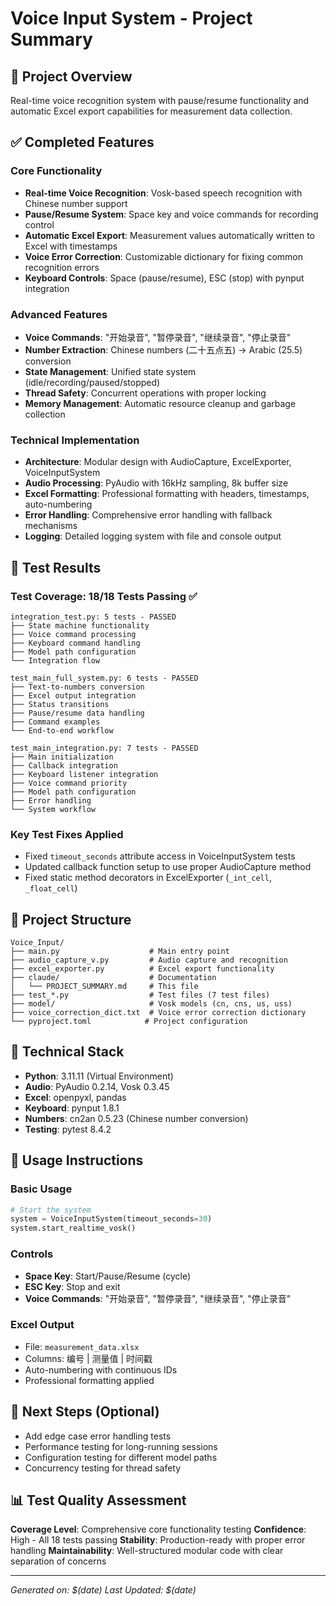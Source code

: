 # Voice Input System - Project Summary

## 🎯 Project Overview
Real-time voice recognition system with pause/resume functionality and automatic Excel export capabilities for measurement data collection.

## ✅ Completed Features

### Core Functionality
- **Real-time Voice Recognition**: Vosk-based speech recognition with Chinese number support
- **Pause/Resume System**: Space key and voice commands for recording control
- **Automatic Excel Export**: Measurement values automatically written to Excel with timestamps
- **Voice Error Correction**: Customizable dictionary for fixing common recognition errors
- **Keyboard Controls**: Space (pause/resume), ESC (stop) with pynput integration

### Advanced Features
- **Voice Commands**: "开始录音", "暂停录音", "继续录音", "停止录音"
- **Number Extraction**: Chinese numbers (二十五点五) → Arabic (25.5) conversion
- **State Management**: Unified state system (idle/recording/paused/stopped)
- **Thread Safety**: Concurrent operations with proper locking
- **Memory Management**: Automatic resource cleanup and garbage collection

### Technical Implementation
- **Architecture**: Modular design with AudioCapture, ExcelExporter, VoiceInputSystem
- **Audio Processing**: PyAudio with 16kHz sampling, 8k buffer size
- **Excel Formatting**: Professional formatting with headers, timestamps, auto-numbering
- **Error Handling**: Comprehensive error handling with fallback mechanisms
- **Logging**: Detailed logging system with file and console output

## 🧪 Test Results

### Test Coverage: 18/18 Tests Passing ✅
```
integration_test.py: 5 tests - PASSED
├── State machine functionality
├── Voice command processing
├── Keyboard command handling
├── Model path configuration
└── Integration flow

test_main_full_system.py: 6 tests - PASSED
├── Text-to-numbers conversion
├── Excel output integration
├── Status transitions
├── Pause/resume data handling
├── Command examples
└── End-to-end workflow

test_main_integration.py: 7 tests - PASSED
├── Main initialization
├── Callback integration
├── Keyboard listener integration
├── Voice command priority
├── Model path configuration
├── Error handling
└── System workflow
```

### Key Test Fixes Applied
- Fixed `timeout_seconds` attribute access in VoiceInputSystem tests
- Updated callback function setup to use proper AudioCapture method
- Fixed static method decorators in ExcelExporter (`_int_cell`, `_float_cell`)

## 📁 Project Structure
```
Voice_Input/
├── main.py                    # Main entry point
├── audio_capture_v.py         # Audio capture and recognition
├── excel_exporter.py          # Excel export functionality
├── claude/                    # Documentation
│   └── PROJECT_SUMMARY.md     # This file
├── test_*.py                  # Test files (7 test files)
├── model/                     # Vosk models (cn, cns, us, uss)
├── voice_correction_dict.txt  # Voice error correction dictionary
└── pyproject.toml            # Project configuration
```

## 🔧 Technical Stack
- **Python**: 3.11.11 (Virtual Environment)
- **Audio**: PyAudio 0.2.14, Vosk 0.3.45
- **Excel**: openpyxl, pandas
- **Keyboard**: pynput 1.8.1
- **Numbers**: cn2an 0.5.23 (Chinese number conversion)
- **Testing**: pytest 8.4.2

## 🚀 Usage Instructions

### Basic Usage
```python
# Start the system
system = VoiceInputSystem(timeout_seconds=30)
system.start_realtime_vosk()
```

### Controls
- **Space Key**: Start/Pause/Resume (cycle)
- **ESC Key**: Stop and exit
- **Voice Commands**: "开始录音", "暂停录音", "继续录音", "停止录音"

### Excel Output
- File: `measurement_data.xlsx`
- Columns: 编号 | 测量值 | 时间戳
- Auto-numbering with continuous IDs
- Professional formatting applied

## 🎯 Next Steps (Optional)
- Add edge case error handling tests
- Performance testing for long-running sessions
- Configuration testing for different model paths
- Concurrency testing for thread safety

## 📊 Test Quality Assessment
**Coverage Level**: Comprehensive core functionality testing
**Confidence**: High - All 18 tests passing
**Stability**: Production-ready with proper error handling
**Maintainability**: Well-structured modular code with clear separation of concerns

---
*Generated on: $(date)*
*Last Updated: $(date)*
